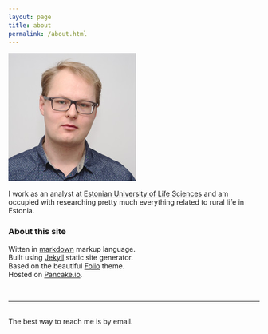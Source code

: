 ```yaml
---
layout: page
title: about
permalink: /about.html
---
```


<img class="col one right" src="/img/profile.jpg">

I work as an analyst at [Estonian University of Life Sciences](http://ms.emu.ee/et/uldinfo/struktuur2/maamajanduse-uuringud-ja-analuus/) and am occupied with researching pretty much everything related to rural life in Estonia.

### About this site

Witten in [markdown](https://en.wikipedia.org/wiki/Markdown) markup language.  
Built using [Jekyll](http://jekyllrb.com/) static site generator.  
Based on the beautiful [Folio](https://github.com/bogoli/-folio) theme.  
Hosted on [Pancake.io](https://www.pancake.io/).

<br/>
<hr/>
<br/>
<span class="contacticon center">
	<a href="mailto:jyri.lillemets@emu.ee"><i class="fa fa-envelope-square"></i></a>
	<a href="https://github.com/lillemets" target="_blank"><i class="fa fa-github-square"></i></a>
	<a href="https://reddit.com/u/lillemets" target="_blank"><i class="fa fa-reddit-square"></i></a>
	<a href="https://facebook.com/lillemets" target="_blank"><i class="fa fa-facebook-square"></i></a>
	<a href="https://flickr.com/lillemets" target="_blank"><i class="fa fa-flickr"></i></a>
</span>

<div class="col three caption">
    The best way to reach me is by email.
</div>

